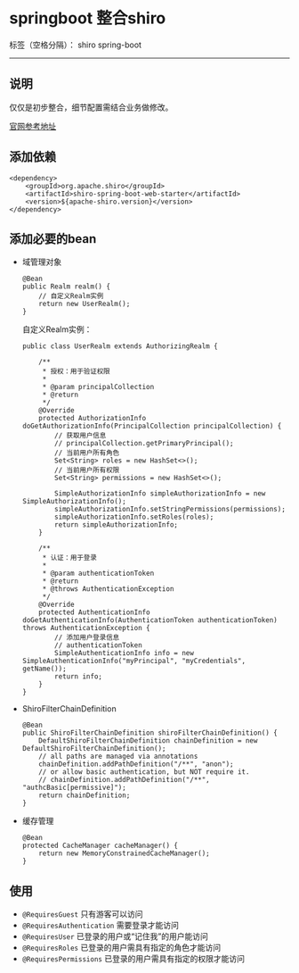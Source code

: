 ﻿# springboot 整合shiro

标签（空格分隔）： shiro spring-boot

---

## 说明

仅仅是初步整合，细节配置需结合业务做修改。

[官网参考地址](http://shiro.apache.org/spring-boot.html#configuration-properties)

## 添加依赖

```
<dependency>
    <groupId>org.apache.shiro</groupId>
    <artifactId>shiro-spring-boot-web-starter</artifactId>
    <version>${apache-shiro.version}</version>
</dependency>
```
    
## 添加必要的bean

- 域管理对象

    ```
    @Bean
    public Realm realm() {
        // 自定义Realm实例
        return new UserRealm();
    }
    ```
    自定义Realm实例：
    ```
    public class UserRealm extends AuthorizingRealm {

        /**
         * 授权：用于验证权限
         *
         * @param principalCollection
         * @return
         */
        @Override
        protected AuthorizationInfo doGetAuthorizationInfo(PrincipalCollection principalCollection) {
            // 获取用户信息
            // principalCollection.getPrimaryPrincipal();
            // 当前用户所有角色
            Set<String> roles = new HashSet<>();
            // 当前用户所有权限
            Set<String> permissions = new HashSet<>();
    
            SimpleAuthorizationInfo simpleAuthorizationInfo = new SimpleAuthorizationInfo();
            simpleAuthorizationInfo.setStringPermissions(permissions);
            simpleAuthorizationInfo.setRoles(roles);
            return simpleAuthorizationInfo;
        }
    
        /**
         * 认证：用于登录
         *
         * @param authenticationToken
         * @return
         * @throws AuthenticationException
         */
        @Override
        protected AuthenticationInfo doGetAuthenticationInfo(AuthenticationToken authenticationToken) throws AuthenticationException {
            // 添加用户登录信息
            // authenticationToken
            SimpleAuthenticationInfo info = new SimpleAuthenticationInfo("myPrincipal", "myCredentials", getName());
            return info;
        }
    }
    ```
    
- ShiroFilterChainDefinition

    ```
    @Bean
    public ShiroFilterChainDefinition shiroFilterChainDefinition() {
        DefaultShiroFilterChainDefinition chainDefinition = new DefaultShiroFilterChainDefinition();
        // all paths are managed via annotations
        chainDefinition.addPathDefinition("/**", "anon");
        // or allow basic authentication, but NOT require it.
        // chainDefinition.addPathDefinition("/**", "authcBasic[permissive]");
        return chainDefinition;
    }
    ```
    
- 缓存管理

    ```
    @Bean
    protected CacheManager cacheManager() {
        return new MemoryConstrainedCacheManager();
    }
    ```
    
## 使用

- `@RequiresGuest`              只有游客可以访问
- `@RequiresAuthentication`     需要登录才能访问
- `@RequiresUser`               已登录的用户或“记住我”的用户能访问
- `@RequiresRoles`              已登录的用户需具有指定的角色才能访问
- `@RequiresPermissions`        已登录的用户需具有指定的权限才能访问




